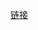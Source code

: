 [链接](https://jackming2271.github.io/2022/07/26/rcore%E5%AE%9E%E9%AA%8C%E6%8A%A5%E5%91%8A-%E5%85%A8Ch1-8/#Lab1-Ch3)
